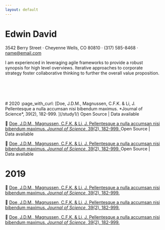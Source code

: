 ```yaml
---
layout: default
---
```


<h1 class="mb-0">Edwin
    <span class="text-primary">David</span>
</h1>
<div class="subheading">3542 Berry Street · Cheyenne Wells, CO 80810 · (317) 585-8468 ·
    <a href="mailto:name@email.com">name@email.com</a>
</div>
<p class="lead">I am experienced in leveraging agile frameworks to provide a robust synopsis for high level overviews. Iterative approaches to corporate strategy foster collaborative thinking to further the overall value proposition.</p>
<div class="social-icons">
    <a href="#">
        <i class="fab fa-linkedin-in"></i>
    </a>
    <a href="#">
        <i class="fab fa-github"></i>
    </a>
    <a href="#">
        <i class="fab fa-twitter"></i>
    </a>
    <a href="#">
        <i class="fab fa-facebook-f"></i>
    </a>
</div>
<br><br><br><br>
# 2020
:page_with_curl: [Doe, J.D.M., Magnussen, C.F.K. & Li, J. Pellentesque a nulla accumsan nisi bibendum maximus. *Journal of Science*, 39(2), 182-999. ](/study1/)
Open Source | Data available

:page_with_curl: [Doe, J.D.M., Magnussen, C.F.K. & Li, J. Pellentesque a nulla accumsan nisi bibendum maximus. *Journal of Science*, 39(2), 182-999. ](/study1/)
Open Source | Data available

:page_with_curl: [Doe, J.D.M., Magnussen, C.F.K. & Li, J. Pellentesque a nulla accumsan nisi bibendum maximus. *Journal of Science*, 39(2), 182-999. ](/study1/)
Open Source | Data available

# 2019
:page_with_curl: [Doe, J.D.M., Magnussen, C.F.K. & Li, J. Pellentesque a nulla accumsan nisi bibendum maximus. *Journal of Science*, 39(2), 182-999. ](/study1/)

:page_with_curl: [Doe, J.D.M., Magnussen, C.F.K. & Li, J. Pellentesque a nulla accumsan nisi bibendum maximus. *Journal of Science*, 39(2), 182-999. ](/study1/)

:page_with_curl: [Doe, J.D.M., Magnussen, C.F.K. & Li, J. Pellentesque a nulla accumsan nisi bibendum maximus. *Journal of Science*, 39(2), 182-999. ](/study1/)
